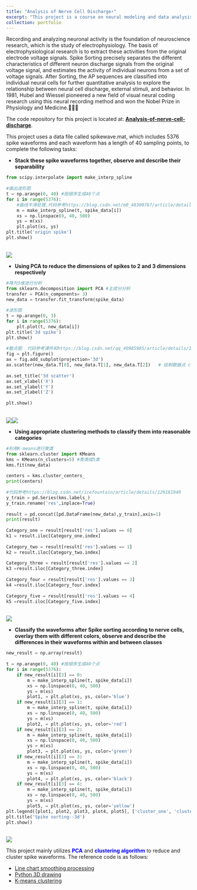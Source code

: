 ```yaml
---
title: "Analysis of Nerve Cell Discharge⚡️"
excerpt: "This project is a course on neural modeling and data analysis. <br/><img src='/images/PCA.png'>"
collection: portfolio
---
```


Recording and analyzing neuronal activity is the foundation of neuroscience research, which is the study of electrophysiology. The basis of electrophysiological research is to extract these activities from the original electrode voltage signals. Spike Sorting precisely separates the different characteristics of different neuron discharge signals from the original voltage signal, and estimates the activity of individual neurons from a set of voltage signals. After Sorting, the AP sequences are classified into individual neural cells for further quantitative analysis to explore the relationship between neural cell discharge, external stimuli, and behavior. In 1981, Hubel and Wiessel pioneered a new field of visual neural coding research using this neural recording method and won the Nobel Prize in Physiology and Medicine.👩‍🔬🔬 <br/>

The code repository for this project is located at: [<b>Analysis-of-nerve-cell-discharge</b>](https://github.com/wubeizi/Analysis-of-nerve-cell-discharge).<br/>

This project uses a data file called spikewave.mat, which includes 5376 spike waveforms and each waveform has a length of 40 sampling points, to complete the following tasks:
- <b>Stack these spike waveforms together, observe and describe their separability</b><br/>

```python
from scipy.interpolate import make_interp_spline
 
#画出波形图
t = np.arange(0, 40) #按顺序生成40个点
for i in range(5376):
    #曲线平滑处理,代码参考https://blog.csdn.net/m0_48300767/article/details/130075597
    m = make_interp_spline(t, spike_data[i])
    xs = np.linspace(0, 40, 500)
    ys = m(xs)
    plt.plot(xs, ys)
plt.title('origin spike')
plt.show()
```
<br/><img src='/images/result1.png'>
- <b>Using PCA to reduce the dimensions of spikes to 2 and 3 dimensions respectively</b><br/>

```python
#降为3维进行分析
from sklearn.decomposition import PCA #主成分分析
transfer = PCA(n_components= 3)
new_data = transfer.fit_transform(spike_data)
 
#波形图
t = np.arange(0, 3) 
for i in range(5376):
    plt.plot(t, new_data[i])
plt.title('3d spike')
plt.show()
 
#散点图  代码参考课件和https://blog.csdn.net/qq_40985985/article/details/119676953
fig = plt.figure()
ax = fig.add_subplot(projection='3d')
ax.scatter(new_data.T[0], new_data.T[1], new_data.T[2])   # 绘制数据点 c: 'r'红色，'y'黄色，等颜色
    
ax.set_title('3d scatter')
ax.set_xlabel('X')
ax.set_ylabel('Y')
ax.set_zlabel('Z')
 
plt.show()
```
<br/><img src='/images/result2.png'><img src='/images/result2(2).png'>
- <b>Using appropriate clustering methods to classify them into reasonable categories</b><br/>

```python
#利用K-means进行聚类
from sklearn.cluster import KMeans
kms = KMeans(n_clusters=5) #聚类成5类
kms.fit(new_data)
 
centers = kms.cluster_centers_
print(centers)
 
#代码参考https://blog.csdn.net/icefountain/article/details/129181949
y_train = pd.Series(kms.labels_)
y_train.rename('res',inplace=True)
 
result = pd.concat([pd.DataFrame(new_data),y_train],axis=1)
print(result)
 
Category_one = result[result['res'].values == 0]
k1 = result.iloc[Category_one.index]
 
Category_two = result[result['res'].values == 1]
k2 = result.iloc[Category_two.index]
 
Category_three = result[result['res'].values == 2]
k3 =result.iloc[Category_three.index]
 
Category_four = result[result['res'].values == 3]
k4 =result.iloc[Category_four.index]
 
Category_five = result[result['res'].values == 4]
k5 =result.iloc[Category_five.index]
```
<br/><img src='/images/PCA.png'>
- <b>Classify the waveforms after Spike sorting according to nerve cells, overlay them with different colors, observe and describe the differences in their waveforms within and between classes</b><br/>

```python
new_result = np.array(result)
 
t = np.arange(0, 40) #按顺序生成40个点
for i in range(5376):
    if new_result[i][3] == 0:
        m = make_interp_spline(t, spike_data[i])
        xs = np.linspace(0, 40, 500)
        ys = m(xs)
        plot1, = plt.plot(xs, ys, color='blue')
    if new_result[i][3] == 1:
        m = make_interp_spline(t, spike_data[i])
        xs = np.linspace(0, 40, 500)
        ys = m(xs)
        plot2, = plt.plot(xs, ys, color='red')
    if new_result[i][3] == 2:
        m = make_interp_spline(t, spike_data[i])
        xs = np.linspace(0, 40, 500)
        ys = m(xs)
        plot3, = plt.plot(xs, ys, color='green')
    if new_result[i][3] == 3:
        m = make_interp_spline(t, spike_data[i])
        xs = np.linspace(0, 40, 500)
        ys = m(xs)
        plot4, = plt.plot(xs, ys, color='black')
    if new_result[i][3] == 4:
        m = make_interp_spline(t, spike_data[i])
        xs = np.linspace(0, 40, 500)
        ys = m(xs)
        plot5, = plt.plot(xs, ys, color='yellow')
plt.legend([plot1, plot2, plot3, plot4, plot5], ['cluster_one', 'cluster_two', 'cluster_three', 'cluster_four', 'cluster_five'])
plt.title('Spike sorting--3d')
plt.show()
```
<br/><img src='/images/result4.png'>

This project mainly utilizes <font color=blue><b>PCA</b></font> and <font color=blue><b>clustering algorithm</b></font> to reduce and cluster spike waveforms. The reference code is as follows:
- [Line chart smoothing processing](https://blog.csdn.net/m0_48300767/article/details/130075597)
- [Python 3D drawing](https://blog.csdn.net/qq_40985985/article/details/119676953)
- [K-means clustering](https://blog.csdn.net/icefountain/article/details/129181949)